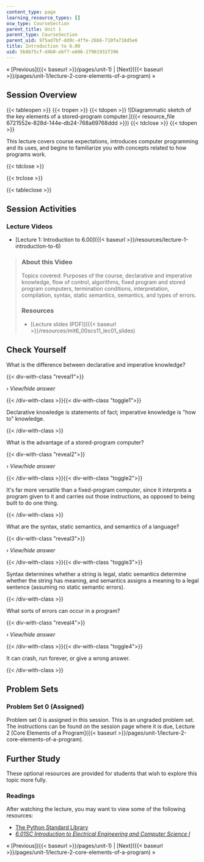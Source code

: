 ```yaml
---
content_type: page
learning_resource_types: []
ocw_type: CourseSection
parent_title: Unit 1
parent_type: CourseSection
parent_uid: 975ad7bf-dd9c-4ffe-26b6-710fa718d5e6
title: Introduction to 6.00
uid: 5b8b75cf-d4b0-ebf7-e606-27901932f396
---
```


« [Previous]({{< baseurl >}}/pages/unit-1) | [Next]({{< baseurl >}}/pages/unit-1/lecture-2-core-elements-of-a-program) »

Session Overview
----------------

{{< tableopen >}}
{{< tropen >}}
{{< tdopen >}}
![Diagrammatic sketch of the key elements of a stored-program computer.]({{< resource_file 6721552e-828d-144e-db24-768a69768ddd >}})
{{< tdclose >}}
{{< tdopen >}}


This lecture covers course expectations, introduces computer programming and its uses, and begins to familiarize you with concepts related to how programs work.


{{< tdclose >}}

{{< trclose >}}

{{< tableclose >}}

Session Activities
------------------

### Lecture Videos

*   [Lecture 1: Introduction to 6.00]({{< baseurl >}}/resources/lecture-1-introduction-to-6)

> ### About this Video
> 
> Topics covered: Purposes of the course, declarative and imperative knowledge, flow of control, algorithms, fixed program and stored program computers, termination conditions, interpretation, compilation, syntax, static semantics, semantics, and types of errors.
> 
> ### Resources
> 
> *   [Lecture slides (PDF)]({{< baseurl >}}/resources/mit6_00scs11_lec01_slides)

Check Yourself
--------------

What is the difference between declarative and imperative knowledge?

{{< div-with-class "reveal1">}}

› _View/hide answer_

{{< /div-with-class >}}{{< div-with-class "toggle1">}}

Declarative knowledge is statements of fact; imperative knowledge is "how to" knowledge.

{{< /div-with-class >}}

What is the advantage of a stored-program computer?

{{< div-with-class "reveal2">}}

› _View/hide answer_

{{< /div-with-class >}}{{< div-with-class "toggle2">}}

It's far more versatile than a fixed-program computer, since it interprets a program given to it and carries out those instructions, as opposed to being built to do one thing.

{{< /div-with-class >}}

What are the syntax, static semantics, and semantics of a language?

{{< div-with-class "reveal3">}}

› _View/hide answer_

{{< /div-with-class >}}{{< div-with-class "toggle3">}}

Syntax determines whether a string is legal, static semantics determine whether the string has meaning, and semantics assigns a meaning to a legal sentence (assuming no static semantic errors).

{{< /div-with-class >}}

What sorts of errors can occur in a program?

{{< div-with-class "reveal4">}}

› _View/hide answer_

{{< /div-with-class >}}{{< div-with-class "toggle4">}}

It can crash, run forever, or give a wrong answer.

{{< /div-with-class >}}

Problem Sets
------------

### Problem Set 0 (Assigned)

Problem set 0 is assigned in this session. This is an ungraded problem set. The instructions can be found on the session page where it is due, Lecture 2 [Core Elements of a Program]({{< baseurl >}}/pages/unit-1/lecture-2-core-elements-of-a-program).

Further Study
-------------

These optional resources are provided for students that wish to explore this topic more fully.

### Readings

After watching the lecture, you may want to view some of the following resources:

*   [The Python Standard Library](http://docs.python.org/library/)
*   [_6.01SC Introduction to Electrical Engineering and Computer Science I_](/courses/6-01sc-introduction-to-electrical-engineering-and-computer-science-i-spring-2011/)

« [Previous]({{< baseurl >}}/pages/unit-1) | [Next]({{< baseurl >}}/pages/unit-1/lecture-2-core-elements-of-a-program) »